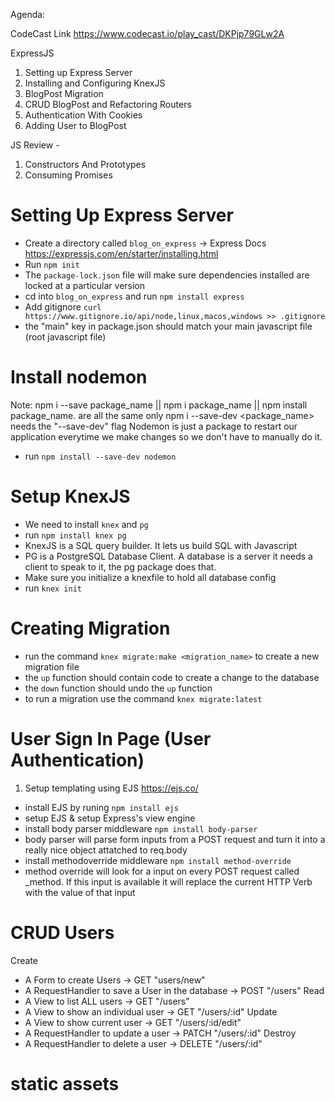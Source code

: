 Agenda:

CodeCast Link https://www.codecast.io/play_cast/DKPjp79GLw2A

ExpressJS
1) Setting up Express Server
2) Installing and Configuring KnexJS
3) BlogPost Migration
4) CRUD BlogPost and Refactoring Routers
5) Authentication With Cookies
6) Adding User to BlogPost

JS Review -
1) Constructors And Prototypes
2) Consuming Promises

# Setting Up Express Server

- Create a directory called `blog_on_express` -> Express Docs https://expressjs.com/en/starter/installing.html
- Run `npm init`
- The `package-lock.json` file will make sure dependencies installed are locked at a particular version
- cd into `blog_on_express` and run `npm install express`
- Add gitignore `curl https://www.gitignore.io/api/node,linux,macos,windows >> .gitignore`
- the "main" key in package.json should match your main javascript file (root javascript file)

# Install nodemon

Note:  npm i --save package_name || npm i package_name || npm install package_name. are all the same
only npm i --save-dev <package_name> needs the "--save-dev" flag
Nodemon is just a package to restart our application everytime we make changes so we don't have to manually do it.
- run `npm install --save-dev nodemon`

# Setup KnexJS 

- We need to install `knex` and `pg`
- run `npm install knex pg`
- KnexJS is a SQL query builder. It lets us build SQL with Javascript
- PG is a PostgreSQL Database Client. A database is a server it needs a client to speak to it, the pg package does that.
- Make sure you initialize a knexfile to hold all database config
- run `knex init`

# Creating Migration

- run the command `knex migrate:make <migration_name>` to create a new migration file
- the `up` function should contain code to create a change to the database
- the `down` function should undo the `up` function
- to run a migration use the command `knex migrate:latest`

# User Sign In Page (User Authentication)
1) Setup templating using EJS https://ejs.co/
- install EJS by runing `npm install ejs`
- setup EJS & setup Express's view engine
- install body parser middleware `npm install body-parser`
- body parser will parse form inputs from a POST request and turn it into a really nice object attatched to req.body
- install methodoverride middleware `npm install method-override`
- method override will look for a input on every POST request called _method. If this input is available it will replace the current HTTP Verb with the value of that input

# CRUD Users
Create
- A Form to create Users -> GET "users/new"
- A RequestHandler to save a User in the database -> POST "/users"
Read
- A View to list ALL users -> GET "/users"
- A View to show an individual user -> GET "/users/:id"
Update
- A View to show current user -> GET "/users/:id/edit"
- A RequestHandler to update a user -> PATCH "/users/:id"
Destroy
- A RequestHandler to delete a user -> DELETE "/users/:id"

# static assets


